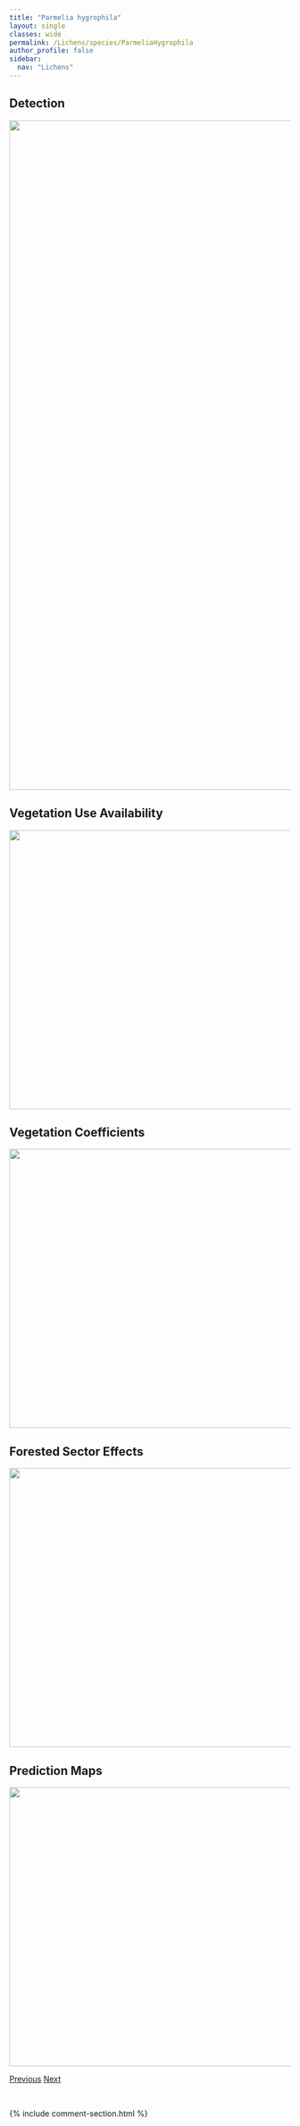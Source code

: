 ```yaml
---
title: "Parmelia hygrophila"
layout: single
classes: wide
permalink: /Lichens/species/ParmeliaHygrophila
author_profile: false
sidebar:
  nav: "Lichens"
---
```


<h2>Detection</h2>

<a href="https://drive.google.com/uc?export=view&id=1O9ntO5vgn-5LHHXxPBFwg34W6Tz25fsj">
<img src="https://drive.google.com/uc?export=view&id=1O9ntO5vgn-5LHHXxPBFwg34W6Tz25fsj" height = "1200" width = "800">
</a>


<h2>Vegetation Use Availability</h2>

<a href="https://drive.google.com/uc?export=view&id=10CtupdAjOt-TM0FPHK6gt4ry8DL7VF2E">
<img src="https://drive.google.com/uc?export=view&id=10CtupdAjOt-TM0FPHK6gt4ry8DL7VF2E" height = "500" width = "1000">
</a>


<h2>Vegetation Coefficients</h2>

<a href="https://drive.google.com/uc?export=view&id=1hybEEQfw-A2H5St7BQ0_Juimwh-wG48L">
<img src="https://drive.google.com/uc?export=view&id=1hybEEQfw-A2H5St7BQ0_Juimwh-wG48L" height = "500" width = "1000">
</a>


<h2>Forested Sector Effects</h2>

<a href="https://drive.google.com/uc?export=view&id=1IEWvHraN8c2nQ9SesvuHNox_WDesrVPZ">
<img src="https://drive.google.com/uc?export=view&id=1IEWvHraN8c2nQ9SesvuHNox_WDesrVPZ" height = "500" width = "1000">
</a>


<h2>Prediction Maps</h2>

<a href="https://drive.google.com/uc?export=view&id=1z-cu3x0t8GwQ8uSYoGZa42zjCmQ-f0d6">
<img src="https://drive.google.com/uc?export=view&id=1z-cu3x0t8GwQ8uSYoGZa42zjCmQ-f0d6" height = "500" width = "1000">
</a>


<a href="/DevelopmentWebsite/Lichens/species/ParmeliaFraudans" class="pagination--pager" title="Parmelia fraudans">Previous</a> <a href="/DevelopmentWebsite/Lichens/species/ParmeliaSaxatilis" class="pagination--pager" title="Parmelia saxatilis">Next</a>

<p>&nbsp;</p>

{% include comment-section.html %}
